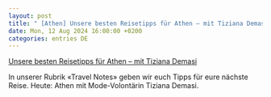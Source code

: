 ```yaml
---
layout: post
title: " [Athen] Unsere besten Reisetipps für Athen – mit Tiziana Demasi"
date: Mon, 12 Aug 2024 16:00:00 +0200
categories: entries DE
---
```

[Unsere besten Reisetipps für Athen – mit Tiziana Demasi](https://www.annabelle.ch/stil/unsere-besten-reisetipps-fuer-athen-mit-tiziana-demasi/)

In unserer Rubrik «Travel Notes» geben wir euch Tipps für eure nächste Reise. Heute: Athen mit Mode-Volontärin Tiziana Demasi.

